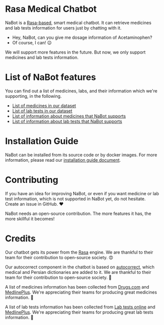 ﻿# Rasa Medical Chatbot

NaBot is a [Rasa-based](https://rasa.com/), smart medical chatbot. It can retrieve medicines and lab tests information for users just by chatting with it.

- Hey, NaBot, can you give me dosage information of Acetaminophen?
- Of course, I can! :wink:

We will support more features in the future. But now, we only support medicines and lab tests information.

# List of NaBot features

You can find out a list of medicines, labs, and their information which we're supporting, in the following. 

* [List of medicines in our dataset](https://github.com/MedBot-team/NaBot/wiki/List-of-medicines)
* [List of lab tests in our dataset](https://github.com/MedBot-team/NaBot/wiki/List-of-lab-test)
* [List of information about medicines that NaBot supports](https://github.com/MedBot-team/NaBot/wiki/Medicines-information)
* [List of information about lab tests that NaBot supports](https://github.com/MedBot-team/NaBot/wiki/Lab-tests-information)

# Installation Guide

NaBot can be installed from its source code or by docker images. For more information, please read our [installation guide document](https://github.com/MedBot-team/NaBot/wiki/Installation-Guide).

# Contributing

If you have an idea for improving NaBot, or even if you want medicine or lab test information, which is not supported in NaBot yet, do not hesitate. Create an issue in GitHub. :heart:

NaBot needs an open-source contribution. The more features it has, the more skillful it becomes! 

# Credits
Our chatbot gets its power from the [Rasa](https://rasa.com/) engine. We are thankful to their team for their contribution to open-source society. :heart_eyes:

Our autocorrect component in the chatbot is based on [autocorrect](https://github.com/filyp/autocorrect), which medical and Persian dictionaries are added to it. We are thankful to their team for their contribution to open-source society. :star_struck:

A list of medicines information has been collected from [Drugs.com](https://www.drugs.com/) and [MedlinePlus](https://medlineplus.gov/druginformation.html). We're appreciating their teams for producing great medicines information. :hugs:

A list of lab tests information has been collected from [Lab tests online](https://labtestsonline.org/) and [MedlinePlus](https://medlineplus.gov/lab-tests/). We're appreciating their teams for producing great lab tests information. :hugs:
